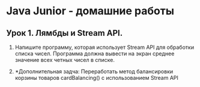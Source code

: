 # Java Junior - домашние работы


## Урок 1. Лямбды и Stream API.

1. Напишите программу, которая использует Stream API для обработки списка чисел. Программа должна вывести на экран среднее значение всех четных чисел в списке.

2. *Дополнительная задча: Переработать метод балансировки корзины товаров cardBalancing() с использованием Stream API
